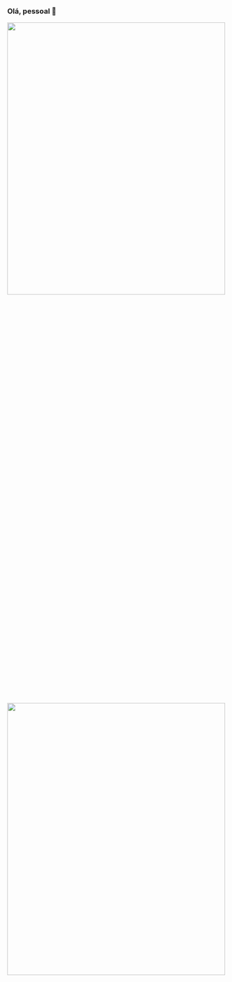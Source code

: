 ### Olá, pessoal 👋

<div style="display: flex align-items: center justify-content: center">
<a align="center" href="https://github.com/anuraghazra/github-readme-stats">
  <img align="center" height=40% width=500 src="https://github-readme-stats.vercel.app/api?username=evertonpsantos&show_icons=true&theme=vision-friendly-dark" />
</a>
<a align="center" href="https://github.com/anuraghazra/convoychat">
  <img align="center" height=40% width=500 src="https://github-readme-stats.vercel.app/api/top-langs/?username=evertonpsantos&layout=compact&theme=vision-friendly-dark" />
</a>
</div>
